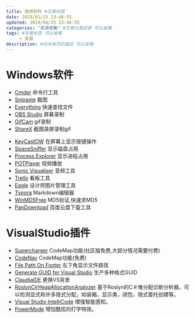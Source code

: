 ```yaml
---
title: 常用软件 #文章标题
date: 2019/01/15 23:46:55
updated: 2019/04/15 23:46:55
categories: "资源收集" #文章分类目录 可以省略
tags: #文章标签 可以省略
     - 资源
description: #你对本页的描述 可以省略
---
```


# Windows软件

- [Cmder](http://cmder.net/) 命令行工具
- [Snipaste](https://zh.snipaste.com/) 截图
- [Everything](http://www.voidtools.com/) 快速查找文件
- [OBS Studio](https://obsproject.com/) 屏幕录制
- [GifCam](https://gifcam.en.softonic.com/) gif录制   
- [ShareX](https://getsharex.com/) 截图录屏录制gif
<!-- more -->
- [KeyCastOW](https://brookhong.github.io/2014/04/28/keycast-on-windows.html) 在屏幕上显示按键操作
- [SpaceSniffer](http://www.uderzo.it/main_products/space_sniffer/) 显示磁盘占用
- [Process Explorer](https://docs.microsoft.com/zh-cn/sysinternals/downloads/process-explorer) 显示进程占用
- [POTPlayer](http://potplayer.daum.net/?lang=zh_CN) 视频播放
- [Sonic Visualiser](https://www.sonicvisualiser.org/) 音频工具
- [Trello](https://trello.com/) 看板工具
- [Eagle](https://cn.eagle.cool/) 设计师图片管理工具
- [Typora](https://www.typora.io/#windows) Markdown编辑器
- [WinMD5Free](http://www.winmd5.com/) MD5验证,快速求MD5
- [PanDownload](http://pandownload.com/) 百度云盘下载工具
  

# VisualStudio插件

- [Supercharger](http://supercharger.tools/support.html) CodeMap功能(社区版免费,大部分情况需要付费)
- [CodeNav](https://marketplace.visualstudio.com/items?itemName=SamirBoulema.CodeNav) CodeMap功能(免费)
- [File Path On Footer](https://marketplace.visualstudio.com/items?itemName=ShemeerNS.FilePathOnFooter) 左下角显示文件路径
- [Generate GUID for Visual Studio](https://marketplace.visualstudio.com/items?itemName=kylebahrke.GenerateGUIDforVisualStudio2015) 生产多种格式GUID
- [ClaudiaIDE](https://marketplace.visualstudio.com/items?itemName=kbuchi.ClaudiaIDE) 更换VS背景
- [RoslynClrHeapAllocationAnalyzer](https://marketplace.visualstudio.com/items?itemName=MukulSabharwal.ClrHeapAllocationAnalyzer) 基于Roslyn的C＃堆分配诊断分析器，可以检测显式和许多隐式分配，如装箱，显示类，闭包，隐式委托创建等。
- [Visual Studio IntelliCode](https://marketplace.visualstudio.com/items?itemName=VisualStudioExptTeam.VSIntelliCode) 增强智能感知。
- [PowerMode](https://marketplace.visualstudio.com/items?itemName=BigEgg.PowerMode) 增加酷炫的打字特效。